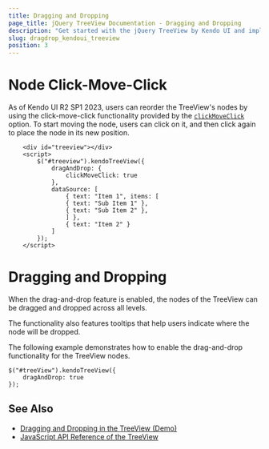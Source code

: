 ```yaml
---
title: Dragging and Dropping
page_title: jQuery TreeView Documentation - Dragging and Dropping
description: "Get started with the jQuery TreeView by Kendo UI and implement the drag-and-drop functionality of the widget."
slug: dragdrop_kendoui_treeview
position: 3
---
```

# Node Click-Move-Click

As of Kendo UI R2 SP1 2023, users can reorder the TreeView's nodes by using the click-move-click functionality provided by the [`clickMoveClick`](/api/javascript/ui/treeview/configuration/draganddrop.clickmoveclick) option. To start moving the node, users can click on it, and then click again to place the node in its new position.

```dojo
    <div id="treeview"></div>
    <script>
        $("#treeview").kendoTreeView({
            dragAndDrop: {
                clickMoveClick: true
            },
            dataSource: [
                { text: "Item 1", items: [
                { text: "Sub Item 1" },
                { text: "Sub Item 2" },
                ] },
                { text: "Item 2" }
            ]
        });
    </script>
```
# Dragging and Dropping

When the drag-and-drop feature is enabled, the nodes of the TreeView can be dragged and dropped across all levels.

The functionality also features tooltips that help users indicate where the node will be dropped.

The following example demonstrates how to enable the drag-and-drop functionality for the TreeView nodes.

    $("#treeView").kendoTreeView({
        dragAndDrop: true
    });

## See Also

* [Dragging and Dropping in the TreeView (Demo)](https://demos.telerik.com/kendo-ui/treeview/dragdrop)
* [JavaScript API Reference of the TreeView](/api/javascript/ui/treeview)
